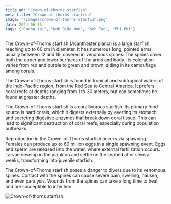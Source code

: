 ```yaml
---
title_en: "Crown-of-thorns starfish"
meta_title: "Crown-of-thorns starfish"
image: "/images/crown-of-thorns-starfish.png"
date: 2024-06-15
tags: ["Racha Yai", "Koh Bida Nok", "Koh Tao", "Phi-Phi"]
---
```


The Crown-of-Thorns starfish (Acanthaster planci) is a large starfish, reaching up to 60 cm in diameter. It has numerous long, pointed arms, usually between 12 and 19, covered in venomous spines. The spines cover both the upper and lower surfaces of the arms and body. Its coloration varies from red and purple to green and brown, aiding in its camouflage among corals.

The Crown-of-Thorns starfish is found in tropical and subtropical waters of the Indo-Pacific region, from the Red Sea to Central America. It prefers coral reefs at depths ranging from 1 to 30 meters, but can sometimes be found at greater depths.

The Crown-of-Thorns starfish is a corallivorous starfish. Its primary food source is hard corals, which it digests externally by everting its stomach and secreting digestive enzymes that break down coral tissue. This can lead to significant destruction of coral reefs, especially during population outbreaks.

Reproduction in the Crown-of-Thorns starfish occurs via spawning. Females can produce up to 60 million eggs in a single spawning event. Eggs and sperm are released into the water, where external fertilization occurs. Larvae develop in the plankton and settle on the seabed after several weeks, transforming into juvenile starfish.

The Crown-of-Thorns starfish poses a danger to divers due to its venomous spines. Contact with the spines can cause severe pain, swelling, nausea, and even paralysis. Wounds from the spines can take a long time to heal and are susceptible to infection.

![Crown-of-thorns starfish](https://github.com/Muratov-Egor/diversnotes/blob/master/assets/images/crown-of-thorns-starfish-2.png?raw=true "Crown-of-thorns starfish")
